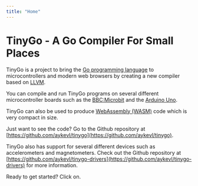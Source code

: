 ```yaml
---
title: "Home"
---
```

# TinyGo - A Go Compiler For Small Places

TinyGo is a project to bring the [Go programming language](https://golang.org) to microcontrollers and modern web browsers by creating a new compiler based on [LLVM](https://llvm.org/).

You can compile and run TinyGo programs on several different microcontroller boards such as the [BBC:Microbit](https://www.microbit.co.uk/) and the [Arduino Uno](https://store.arduino.cc/usa/arduino-uno-rev3/).

TinyGo can also be used to produce [WebAssembly (WASM)](https://webassembly.org/) code which is very compact in size.

Just want to see the code? Go to the Github repository at [https://github.com/aykevl/tinygo](https://github.com/aykevl/tinygo).

TinyGo also has support for several different devices such as accelerometers and magnetometers. Check out the Github repository at [https://github.com/aykevl/tinygo-drivers](https://github.com/aykevl/tinygo-drivers) for more information.

Ready to get started? Click on.
